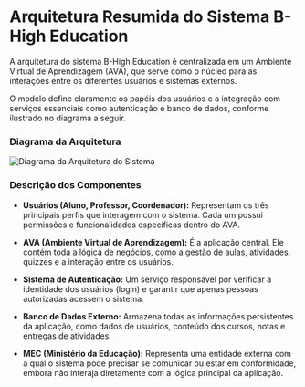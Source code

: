 # Arquitetura Resumida do Sistema B-High Education

A arquitetura do sistema B-High Education é centralizada em um Ambiente Virtual de Aprendizagem (AVA), que serve como o núcleo para as interações entre os diferentes usuários e sistemas externos.

O modelo define claramente os papéis dos usuários e a integração com serviços essenciais como autenticação e banco de dados, conforme ilustrado no diagrama a seguir.

### Diagrama da Arquitetura

![Diagrama da Arquitetura do Sistema](./img/Arquitetura_Sistema.png)

### Descrição dos Componentes

* **Usuários (Aluno, Professor, Coordenador):** Representam os três principais perfis que interagem com o sistema. Cada um possui permissões e funcionalidades específicas dentro do AVA.

* **AVA (Ambiente Virtual de Aprendizagem):** É a aplicação central. Ele contém toda a lógica de negócios, como a gestão de aulas, atividades, quizzes e a interação entre os usuários.

* **Sistema de Autenticação:** Um serviço responsável por verificar a identidade dos usuários (login) e garantir que apenas pessoas autorizadas acessem o sistema.

* **Banco de Dados Externo:** Armazena todas as informações persistentes da aplicação, como dados de usuários, conteúdo dos cursos, notas e entregas de atividades.

* **MEC (Ministério da Educação):** Representa uma entidade externa com a qual o sistema pode precisar se comunicar ou estar em conformidade, embora não interaja diretamente com a lógica principal da aplicação.

